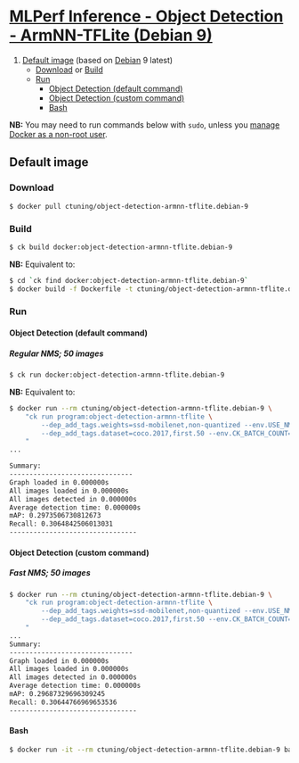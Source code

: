 # [MLPerf Inference - Object Detection - ArmNN-TFLite (Debian 9)](https://hub.docker.com/r/ctuning/object-detection-armnn-tflite.debian-9)

1. [Default image](#image_default) (based on [Debian](https://hub.docker.com/_/debian/) 9 latest)
    - [Download](#image_default_download) or [Build](#image_default_build)
    - [Run](#image_default_run)
        - [Object Detection (default command)](#image_default_run_default)
        - [Object Detection (custom command)](#image_default_run_custom)
        - [Bash](#image_default_run_bash)

**NB:** You may need to run commands below with `sudo`, unless you
[manage Docker as a non-root user](https://docs.docker.com/install/linux/linux-postinstall/#manage-docker-as-a-non-root-user).

<a name="image_default"></a>
## Default image

<a name="image_default_download"></a>
### Download
```
$ docker pull ctuning/object-detection-armnn-tflite.debian-9
```

<a name="image_default_build"></a>
### Build
```bash
$ ck build docker:object-detection-armnn-tflite.debian-9
```
**NB:** Equivalent to:
```bash
$ cd `ck find docker:object-detection-armnn-tflite.debian-9`
$ docker build -f Dockerfile -t ctuning/object-detection-armnn-tflite.debian-9 .
```

<a name="image_default_run"></a>
### Run

<a name="image_default_run_default"></a>
#### Object Detection (default command)

##### Regular NMS; 50 images
```bash
$ ck run docker:object-detection-armnn-tflite.debian-9
```
**NB:** Equivalent to:
```bash
$ docker run --rm ctuning/object-detection-armnn-tflite.debian-9 \
    "ck run program:object-detection-armnn-tflite \
        --dep_add_tags.weights=ssd-mobilenet,non-quantized --env.USE_NMS=regular \
        --dep_add_tags.dataset=coco.2017,first.50 --env.CK_BATCH_COUNT=50 \
    "
...

Summary:
-------------------------------
Graph loaded in 0.000000s
All images loaded in 0.000000s
All images detected in 0.000000s
Average detection time: 0.000000s
mAP: 0.2973506730812673
Recall: 0.3064842506013031
--------------------------------
```

<a name="image_default_run_custom"></a>
#### Object Detection (custom command)

##### Fast NMS; 50 images
```bash
$ docker run --rm ctuning/object-detection-armnn-tflite.debian-9 \
    "ck run program:object-detection-armnn-tflite \
        --dep_add_tags.weights=ssd-mobilenet,non-quantized --env.USE_NMS=fast \
        --dep_add_tags.dataset=coco.2017,first.50 --env.CK_BATCH_COUNT=50 \
    "
...
Summary:
-------------------------------
Graph loaded in 0.000000s
All images loaded in 0.000000s
All images detected in 0.000000s
Average detection time: 0.000000s
mAP: 0.29687329696309245
Recall: 0.30644766969653536
--------------------------------
```

<a name="image_default_run_bash"></a>
#### Bash
```bash
$ docker run -it --rm ctuning/object-detection-armnn-tflite.debian-9 bash
```
